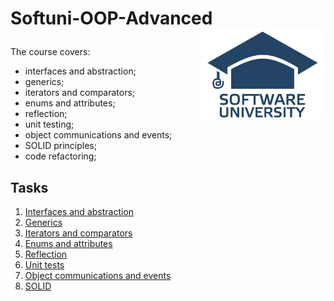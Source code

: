 # <p align="left">Softuni-OOP-Advanced<a href="https://softuni.bg/"><img src="https://raw.githubusercontent.com/gaydov/Softuni-Programming-Fundamentals/master/Exams/Sample-Exam-II-June-2016/SoftUniAirline/img/softuniLogo.PNG" alt="Softuni logo" width="200" align="right"></a><p>

The course covers:

- interfaces and abstraction;
- generics;
- iterators and comparators;
- enums and attributes;
- reflection;
- unit testing;
- object communications and events;
- SOLID principles;
- code refactoring;

## Tasks

1. [Interfaces and abstraction](https://github.com/gaydov/Softuni-OOP-Advanced/tree/master/1InterfacesAndAbstraction)
2. [Generics](https://github.com/gaydov/Softuni-OOP-Advanced/tree/master/2Generics)
3. [Iterators and comparators](https://github.com/gaydov/Softuni-OOP-Advanced/tree/master/3IteratorsAndComparators)
4. [Enums and attributes](https://github.com/gaydov/Softuni-OOP-Advanced/tree/master/4EnumsAndAttributes)
5. [Reflection](https://github.com/gaydov/Softuni-OOP-Advanced/tree/master/5Reflection)
6. [Unit tests](https://github.com/gaydov/Softuni-OOP-Advanced/tree/master/6UnitTests)
7. [Object communications and events](https://github.com/gaydov/Softuni-OOP-Advanced/tree/master/7ObjectCommunicationsAndEvents)
8. [SOLID](https://github.com/gaydov/Softuni-OOP-Advanced/tree/master/8SOLID)